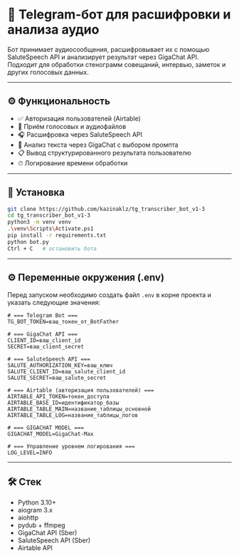 # 📢 Telegram-бот для расшифровки и анализа аудио

Бот принимает аудиосообщения, расшифровывает их с помощью SaluteSpeech API и анализирует результат через GigaChat API.  
Подходит для обработки стенограмм совещаний, интервью, заметок и других голосовых данных.

---

## ⚙️ Функциональность

- ✅ Авторизация пользователей (Airtable)
- 🎤 Приём голосовых и аудиофайлов
- 🎧 Расшифровка через SaluteSpeech API
- 🤖 Анализ текста через GigaChat с выбором промпта
- 📋 Вывод структурированного результата пользователю
- ⏱ Логирование времени обработки

---

## 🚀 Установка

```bash
git clone https://github.com/kazinaklz/tg_transcriber_bot_v1-3
cd tg_transcriber_bot_v1-3
python3 -m venv venv
.\venv\Scripts\Activate.ps1
pip install -r requirements.txt
python bot.py
Ctrl + C   # остановить бота
```
---

## ⚙️ Переменные окружения (.env)

Перед запуском необходимо создать файл `.env` в корне проекта и указать следующие значения:

```env
# === Telegram Bot ===
TG_BOT_TOKEN=ваш_токен_от_BotFather

# === GigaChat API ===
CLIENT_ID=ваш_client_id
SECRET=ваш_client_secret

# === SaluteSpeech API ===
SALUTE_AUTHORIZATION_KEY=ваш_ключ
SALUTE_CLIENT_ID=ваш_salute_client_id
SALUTE_SECRET=ваш_salute_secret

# === Airtable (авторизация пользователей) ===
AIRTABLE_API_TOKEN=токен_доступа
AIRTABLE_BASE_ID=идентификатор_базы
AIRTABLE_TABLE_MAIN=название_таблицы_основной
AIRTABLE_TABLE_LOG=название_таблицы_логов

# === GIGACHAT MODEL ===
GIGACHAT_MODEL=GigaChat-Max

# === Управление уровнем логирования ===
LOG_LEVEL=INFO

```
---

## 🛠 Стек

- Python 3.10+
- aiogram 3.x
- aiohttp
- pydub + ffmpeg
- GigaChat API (Sber)
- SaluteSpeech API (Sber)
- Airtable API